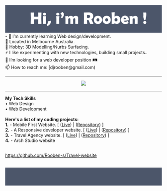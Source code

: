 <img src= "https://github.com/Rooben-s/Rooben-s/blob/main/hero.svg">
- 🌱 I’m currently learning Web design/development.
<br>
🔭 Located in Melbourne Australia.
<br>
💬 Hobby: 3D Modelling/Nurbs Surfacing.
<br>
⚡ I like experimenting with new technologies, building small projects..
<br>
🤔 I’m looking for a web developer position 🛤
<br>
📫 How to reach me: [djrooben@gmail.com)
<hr>

<p align="center">
<img src= "https://github-readme-stats.vercel.app/api?username=rooben-s&show_icons=true&theme=nord">
</p>
<hr>
<strong>My Tech Skills</strong>
<br>
    • Web Design
<br>
    • Web Development
<br>
<br>                                                                      
<strong>Here's a list of my coding projects:</strong>
<br>
    <strong>1.</strong> - Mobile First Website. [ (<a href="https://rooben-s.github.io/techdegree-project-2-mobile-first" target="_blank">Live</a>) | (<a href="https://github.com/Rooben-s/techdegree-project-2-mobile-first" target="_blank">Repository</a>) ]
<br>
    <strong>2.</strong> - A Responsive developer website. [ (<a href="https://rooben-s.github.io/dev-website/" target="_blank">Live</a>) | (<a href="https://github.com/Rooben-s/dev-website" target="_blank">Repository</a>) ]
<br>
    <strong>3.</strong> - Travel Agency website. [ (<a href="https://rooben-s.github.io/Travel-website/" target="_blank">Live</a>) | (<a href="https://github.com/Rooben-s/Travel-website" target="_blank">Repository</a>) ]
<br>
    <strong>4.</strong> - Arch Studio website 

<br>https://github.com/Rooben-s/Travel-website
<br>
<br>

<img src= "https://github.com/Rooben-s/Rooben-s/blob/main/bottom.svg">
